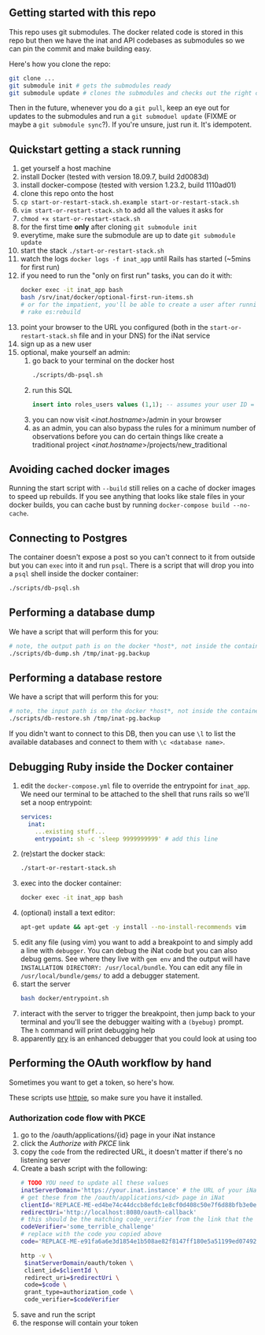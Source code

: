## Getting started with this repo

This repo uses git submodules. The docker related code is stored in this repo
but then we have the inat and API codebases as submodules so we can pin the
commit and make building easy.

Here's how you clone the repo:
```bash
git clone ...
git submodule init # gets the submodules ready
git submodule update # clones the submodules and checks out the right commit
```

Then in the future, whenever you do a `git pull`, keep an eye out for updates to
the submodules and run a `git submoduel update` (FIXME or maybe a `git submodule
sync`?). If you're unsure, just run it. It's idempotent.


## Quickstart getting a stack running
  1. get yourself a host machine
  1. install Docker (tested with version 18.09.7, build 2d0083d)
  1. install docker-compose (tested with version 1.23.2, build 1110ad01)
  1. clone this repo onto the host
  1. `cp start-or-restart-stack.sh.example start-or-restart-stack.sh`
  1. `vim start-or-restart-stack.sh` to add all the values it asks for
  1. `chmod +x start-or-restart-stack.sh`
  1. for the first time **only** after cloning `git submodule init`
  1. everytime, make sure the submodule are up to date `git submodule update`
  1. start the stack `./start-or-restart-stack.sh`
  1. watch the logs `docker logs -f inat_app` until Rails has started (~5mins
     for first run)
  1. if you need to run the "only on first run" tasks, you can do it with:
      ```bash
      docker exec -it inat_app bash
      bash /srv/inat/docker/optional-first-run-items.sh
      # or for the impatient, you'll be able to create a user after running
      # rake es:rebuild
      ```
  1. point your browser to the URL you configured (both in the
     `start-or-restart-stack.sh` file and in your DNS) for the iNat service
  1. sign up as a new user
  1. optional, make yourself an admin:
        1. go back to your terminal on the docker host
              ```bash
              ./scripts/db-psql.sh
              ```
        1. run this SQL
              ```sql
              insert into roles_users values (1,1); -- assumes your user ID = 1
              ```
        1. you can now visit <*inat.hostname*>/admin in your browser
        1. as an admin, you can also bypass the rules for a minimum number of
             observations before you can do certain things like create a traditional
             project <*inat.hostname*>/projects/new_traditional

## Avoiding cached docker images
Running the start script with `--build` still relies on a cache of docker images
to speed up rebuilds. If you see anything that looks like stale files in your
docker builds, you can cache bust by running `docker-compose build --no-cache`.

## Connecting to Postgres
The container doesn't expose a post so you can't connect to it from outside but
you can `exec` into it and run `psql`. There is a script that will drop you
into a `psql` shell inside the docker container:

```bash
./scripts/db-psql.sh
```

## Performing a database dump
We have a script that will perform this for you:
```bash
# note, the output path is on the docker *host*, not inside the container
./scripts/db-dump.sh /tmp/inat-pg.backup
```

## Performing a database restore
We have a script that will perform this for you:
```bash
# note, the input path is on the docker *host*, not inside the container
./scripts/db-restore.sh /tmp/inat-pg.backup
```

If you didn't want to connect to this DB, then you can use `\l` to list
the available databases and connect to them with `\c <database name>`.

## Debugging Ruby inside the Docker container

  1. edit the `docker-compose.yml` file to override the entrypoint for
     `inat_app`. We need our terminal to be attached to the shell that runs
     rails so we'll set a noop entrypoint:
      ```yml
      services:
        inat:
          ...existing stuff...
          entrypoint: sh -c 'sleep 9999999999' # add this line
      ```
  1. (re)start the docker stack:
      ```bash
      ./start-or-restart-stack.sh
      ```
  1. exec into the docker container:
      ```bash
      docker exec -it inat_app bash
      ```
  1. (optional) install a text editor:
      ```bash
      apt-get update && apt-get -y install --no-install-recommends vim
      ```
  1. edit any file (using vim) you want to add a breakpoint to and simply add a
     line with `debugger`. You can debug the iNat code but you can also debug
     gems. See where they live with `gem env` and the output will have
     `INSTALLATION DIRECTORY: /usr/local/bundle`. You can edit any file in
     `/usr/local/bundle/gems/` to add a debugger statement.
  1. start the server
      ```bash
      bash docker/entrypoint.sh
      ```
  1. interact with the server to trigger the breakpoint, then jump back to your
     terminal and you'll see the debugger waiting with a `(byebug)` prompt. The
     `h` command will print debugging help
  1. apparently [pry](http://pryrepl.org/) is an enhanced debugger that you
     could look at using too

## Performing the OAuth workflow by hand
Sometimes you want to get a token, so here's how.

These scripts use [httpie](https://httpie.org/), so make sure you have it
installed.

### Authorization code flow with PKCE

  1. go to the /oauth/applications/{id} page in your iNat instance
  1. click the *Authorize with PKCE* link
  1. copy the `code` from the redirected URL, it doesn't matter if there's no
     listening server
  1.  Create a bash script with the following:
      ```bash
      # TODO YOU need to update all these values
      inatServerDomain='https://your.inat.instance' # the URL of your iNat instance (use HTTPS if needed)
      # get these from the /oauth/applications/<id> page in iNat
      clientId='REPLACE-ME-ed4be74c44dccb8efdc1e8cf0d408c50e7f6d88bfb3e0e3839825'
      redirectUri='http://localhost:8080/oauth-callback'
      # this should be the matching code_verifier from the link that the UI generates
      codeVerifier='some_terrible_challenge'
      # replace with the code you copied above
      code='REPLACE-ME-e91fa6a6e3d1854e1b508ae82f8147ff180e5a51199ed074920a6'

      http -v \
       $inatServerDomain/oauth/token \
       client_id=$clientId \
       redirect_uri=$redirectUri \
       code=$code \
       grant_type=authorization_code \
       code_verifier=$codeVerifier
      ```
  1. save and run the script
  1. the response will contain your token
